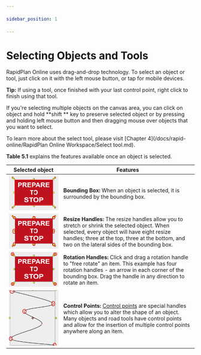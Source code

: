 ```yaml
---

sidebar_position: 1

---
```

# Selecting Objects and Tools

RapidPlan Online uses drag-and-drop technology. To select an object or tool, just click on it with the left mouse button, or tap for mobile devices.

**Tip:** If using a tool, once finished with your last control point, right click to finish using that tool.

If you're selecting multiple objects on the canvas area, you can click on object and hold **shift
** key to preserve selected object or by pressing and holding left mouse button and then dragging mouse over objects that you want to select.

To learn more about the select tool, please visit [Chapter 4](/docs/rapid-online/RapidPlan Online Workspace/Select tool.md).

**Table 5.1** explains the features available once an object is selected.

| Selected object                                         | Features                                                     |
| ------------------------------------------------------- | ------------------------------------------------------------ |
| ![selectsign1](./assets/selectsign1.png)                | **Bounding Box:** When an object is selected, it is surrounded by the bounding box. |
| ![selectsign2](./assets/selectsign2.png)                | **Resize Handles:** The resize handles allow you to stretch or shrink the selected object. When selected, every object will have eight resize handles; three at the top, three at the bottom, and two on the lateral sides of the bounding box. |
| ![selectsign3](./assets/selectsign3.png)                | **Rotation Handles:** Click and drag a rotation handle to "free rotate" an item. This example has four rotation handles - an arrow in each corner of the bounding box. Drag the handle in any direction to rotate an item. |
| ![control1](./assets/control1.png) | **Control Points:** [Control points](./control-points.md) are special handles which allow you to alter the shape of an object. Many objects and road tools have control points and allow for the insertion of multiple control points anywhere along an item. |
